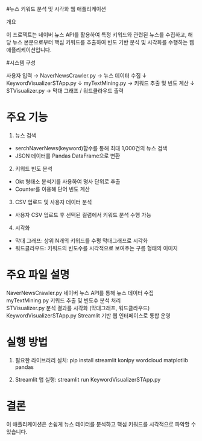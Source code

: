 #뉴스 키워드 분석 및 시각화 웹 애플리케이션

개요

이 프로젝트는 네이버 뉴스 API를 활용하여 특정 키워드와 관련된 뉴스를 수집하고, 해당 뉴스 본문으로부터 핵심 키워드를 추출하여 빈도 기반 분석 및 시각화를 수행하는 웹 애플리케이션입니다.


#시스템 구성

사용자 입력 → NaverNewsCrawler.py → 뉴스 데이터 수집 
                                ↓ 
                    KeywordVisualizerSTApp.py 
				↓ 
                    myTextMining.py → 키워드 추출 및 빈도 계산
 				↓ 
			STVisualizer.py → 막대 그래프 / 워드클라우드 출력


# 주요 기능

1. 뉴스 검색
- serchNaverNews(keyword)함수를 통해 최대 1,000건의 뉴스 검색
- JSON 데이터를 Pandas DataFrame으로 변환

2. 키워드 빈도 분석
- Okt 형태소 분석기를 사용하여 명사 단위로 추출
- Counter를 이용해 단어 빈도 계산

3. CSV 업로드 및 사용자 데이터 분석
- 사용자 CSV 업로드 후 선택된 컬럼에서 키워드 분석 수행 가능

4. 시각화
- 막대 그래프: 상위 N개의 키워드를 수평 막대그래프로 시각화
- 워드클라우드: 키워드의 빈도수를 시각적으로 보여주는 구름 형태의 이미지

# 주요 파일 설명

NaverNewsCrawler.py  네이버 뉴스 API를 통해 뉴스 데이터 수집   
myTextMining.py      키워드 추출 및 빈도수 분석 처리           
STVisualizer.py         분석 결과를 시각화 (막대그래프, 워드클라우드) 
KeywordVisualizerSTApp.py  Streamlit 기반 웹 인터페이스로 통합 운영 


# 실행 방법

1. 필요한 라이브러리 설치: pip install streamlit konlpy wordcloud matplotlib pandas

2. Streamlit 앱 실행: streamlit run KeywordVisualizerSTApp.py
   
# 결론

이 애플리케이션은 손쉽게 뉴스 데이터를 분석하고 핵심 키워드를 시각적으로 파악할 수 있습니다.
